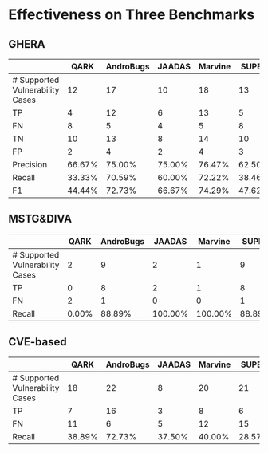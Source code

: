 # Effectiveness on Three Benchmarks 

## GHERA

|                                 | QARK   | AndroBugs | JAADAS | Marvine | SUPER  | MobSF  | SPECK  | AUSERA |
| ------------------------------- | ------ | --------- | ------ | ------- | ------ | ------ | ------ | ------ |
| # Supported Vulnerability Cases | 12     | 17        | 10     | 18      | 13     | 20     | 13     | 16     |
| TP                              | 4      | 12        | 6      | 13      | 5      | 13     | 8      | 15     |
| FN                              | 8      | 5         | 4      | 5       | 8      | 7      | 5      | 1      |
| TN                              | 10     | 13        | 8      | 14      | 10     | 13     | 9      | 12     |
| FP                              | 2      | 4         | 2      | 4       | 3      | 7      | 4      | 4      |
| Precision                       | 66.67% | 75.00%    | 75.00% | 76.47%  | 62.50% | 65.00% | 66.67% | 78.95% |
| Recall                          | 33.33% | 70.59%    | 60.00% | 72.22%  | 38.46% | 65.00% | 61.54% | 93.75% |
| F1                              | 44.44% | 72.73%    | 66.67% | 74.29%  | 47.62% | 65.00% | 64.00% | 85.71% |

## MSTG&DIVA

|                                 | QARK  | AndroBugs | JAADAS  | Marvine | SUPER  | MobSF  | SPECK  | AUSERA  |
| ------------------------------- | ----- | --------- | ------- | ------- | ------ | ------ | ------ | ------- |
| # Supported Vulnerability Cases | 2     | 9         | 2       | 1       | 9      | 11     | 6      | 13      |
| TP                              | 0     | 8         | 2       | 1       | 8      | 10     | 5      | 13      |
| FN                              | 2     | 1         | 0       | 0       | 1      | 1      | 1      | 0       |
| Recall                          | 0.00% | 88.89%    | 100.00% | 100.00% | 88.89% | 90.91% | 83.33% | 100.00% |

## CVE-based

|                                 | QARK   | AndroBugs | JAADAS | Marvine | SUPER  | MobSF  | SPECK  | AUSERA |
| ------------------------------- | ------ | --------- | ------ | ------- | ------ | ------ | ------ | ------ |
| # Supported Vulnerability Cases | 18     | 22        | 8      | 20      | 21     | 29     | 20     | 26     |
| TP                              | 7      | 16        | 3      | 8       | 6      | 21     | 17     | 21     |
| FN                              | 11     | 6         | 5      | 12      | 15     | 8      | 3      | 5      |
| Recall                          | 38.89% | 72.73%    | 37.50% | 40.00%  | 28.57% | 72.41% | 85.00% | 80.77% |
